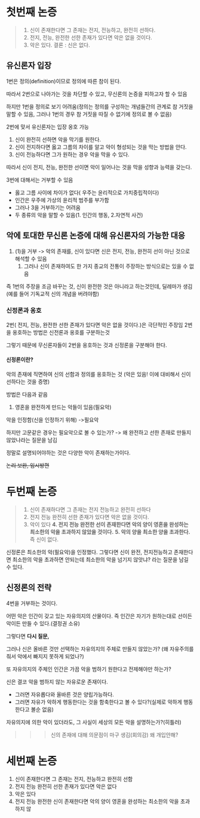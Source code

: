 # 첫번째 논증
> 1. 신이 존재한다면 그 존재는 전지, 전능하고, 완전히 선하다.
> 2. 전지, 전능, 완전한 선한 존재가 있다면 악은 없을 것이다.
> 3. 악은 있다.
> 결론 : 신은 없다.

## 유신론자 입장
1번은 정의(definition)이므로 정의에 따른 참이 된다. 

따라서 2번으로 나아가는 것을 차단할 수 있고, 무신론의 논증을 피하고자 할 수 있음

하지만 1번을 정의로 보기 어려움(정의는 정의를 구성하는 개념들간의 관계로 참 거짓을 말할 수 있음, 그러나 1번의 경우 참 거짓을 따질 수 없기에 정의로 볼 수 없음) 

2번에 맞서 유신론자는 입장 옹호 가능
1. 신이 완전히 선하면 악을 막기를 원한다.
2. 신이 전지하다면 옳고 그름의 차이를 알고 악이 형성되는 것을 막는 방법을 안다.
3. 신이 전능하다면 그가 원하는 경우 악을 막을 수 있다.

따라서 신이 전지, 전능, 완전한 선이면 악이 일어나는 것을 막을 성향과 능력을 갖는다.

3번에 대해서는 거부할 수 있음
- 옳고 그름 사이에 차이가 없다( 우주는 윤리적으로 가치중립적이다)
- 인간은 우주에 가상의 윤리적 범주를 부가함 
- 그러나 3을 거부하기는 어려움
- 두 종류의 악을 말할 수 있음(1. 인간의 행동, 2.자연적 사건)

## 악에 토대한 무신론 논증에 대해 유신론자의 가능한 대응
1. (1)을 거부 -> 악의 존재를, 신이 있다면 신은 전지, 전능, 완전히 선이 아닌 것으로 해석할 수 있음
	1. 그러나 신이 존재하여도 한 가지 종교의 전통이 주장하는 방식으로는 있을 수 없음

즉 1번의 주장을 조금 바꾸는 것, 신이 완전한 것은 아니라고 하는것인데, 딜레마가 생김(예를 들어 기독교적 신의 개념을 버려야함)
### 신정론과 옹호
2번( 전지, 전능, 완전한 선한 존재가 있다면 악은 없을 것이다.)은 극단적인 주장임
2번을 옹호하는 방법은 신전론과 옹호를 구분하는것

그렇기 때문에 무신론자들이 2번을 옹호하는 것과 신정론을 구분해야 한다.
#### 신정론이란?
악의 존재에 직면하여 신의 선함과 정의를 옹호하는 것 (악은 있음! 이에 대비해서 신이 선하다는 것을 증명)

방법은 다음과 같음
1. 영혼을 완전하게 만드는 악들이 있음(필요악)

악을 인정함(신을 인정하기 위해) ->필요악

하지만 고문같은 경우는 필요악으로 볼 수 있는가? -> 왜 완전하고 선한 존재로 만들지 않았나라는 질문을 남김

정말로 설명되어야하는 것은 다양한 악이 존재하는가이다. 

~~논리 보완, 임시방편~~

# 두번째 논증
> 1. 신이 존재하다면 그 존재는 전지 전능하고 완전히 선하다
> 2. 전지 전능 완전히 선한 존재가 있다면 악은 없을 것이다.
> 3. 악이 있다
> **4. 전지 전능 완전한 선이 존재한다면 악의 양이 영혼을 완성하는 최소한의 악을 초과하지 않았을 것이다.**
> **5. 악의 양을 최소한 양을 초과한다.**
> 즉 신이 없다.

신정론은 최소한의 악(필요악)을 인정했다. 그렇다면 신이 완전, 전지전능하고 존재한다면 최소한의 악을 초과하면 안되는데 최소한의 악을 넘기지 않앗냐? 라는 질문을 남길 수 있다. 

## 신정론의 전략
4번을 거부하는 것이다.

어떤 악은 인간이 갖고 있는 자유의지의 산물이다. 즉 인간은 자기가 원하는대로 선이든 악이든 만들 수 있다.(결정권 소유)

그렇다면 **다시 질문,**

그러나 신은 올바른 것만 선택하는 자유의지의 주체로 만들지 않았는가?  (왜 자유주의를 줘서 악에서 빠지지 못하게 되었나?)

또 자유의지의 주체인 인간은 가끔 악을 범하기 원한다고 전제해야만 하는가?

신은 결코 악을 범하지 않는 자유로운 존재이다. 
- 그러면 자유롭다와 올바른 것은 양립가능하다.
- 그러면 자유가 악하게 행동한다는 것을 함축한다고 볼 수 있다?(실제로 악하게 행동한다고 볼순 없음)

자유의지에 의한 악이 있더라도, 그 사실이 세상의 모든 악을 설명하는가?(히틀러)

>>> 신의 존재에 대해 의문점이 마구 생김(회의감) 왜 개입안해?

# 세번째 논증
1. 신이 존재한다면 그 존재는 전지, 전능하고 완전히 선함
2. 전지 전능 완전히 선한 존재가 있다면 악은 없다
3. 악은 있다
4. 전지 전능 완전한 신이 존재한다면 악의 양이 영혼을 완성하는 최소한의 악을 초과하지 않